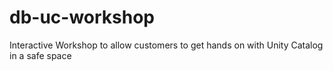 # db-uc-workshop
Interactive Workshop to allow customers to get hands on with Unity Catalog in a safe space

